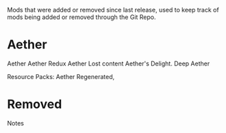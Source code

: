 Mods that were added or removed since last release, used to keep track of mods being added or removed through the Git Repo. 

# Aether

Aether
Aether Redux
Aether Lost content
Aether's Delight.
Deep Aether

Resource Packs: Aether Regenerated,

# Removed

Notes